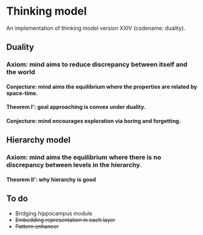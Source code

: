 # Thinking model
An implementation of thinking model version XXIV (codename: duality).


## Duality 

### Axiom: mind aims to reduce discrepancy between itself and the world

#### Conjecture: mind aims the equilibrium where the properties are related by space-time.
#### Theorem I': goal approaching is convex under duality.

#### Conjecture: mind encourages exploration via boring and forgetting.


## Hierarchy model

### Axiom: mind aims the equilibrium where there is no discrepancy between levels in the hierarchy.
#### Theorem II': why hierarchy is good

## To do
* Bridging hippocampus module
* ~~Embedding representation in each layer~~
* ~~Pattern enhancer~~
